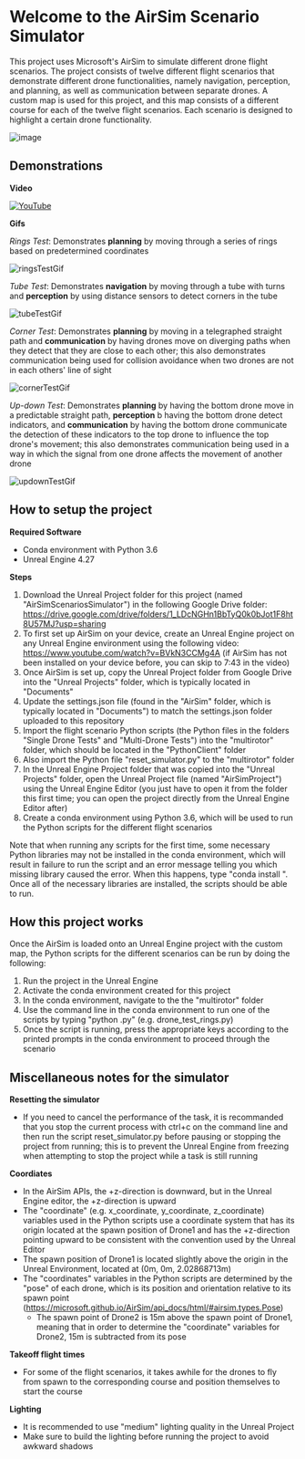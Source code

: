 # Welcome to the AirSim Scenario Simulator

This project uses Microsoft's AirSim to simulate different drone flight scenarios. The project consists of twelve different flight scenarios that demonstrate different drone functionalities, namely navigation, perception, and planning, as well as communication between separate drones. A custom map is used for this project, and this map consists of a different course for each of the twelve flight scenarios.  Each scenario is designed to highlight a certain drone functionality.

![image](https://github.com/user-attachments/assets/e9ab848a-aeac-4a2a-9f70-78ee61507759)


## Demonstrations

**Video**

[![YouTube](http://i.ytimg.com/vi/XJz8n5WocY0/hqdefault.jpg)](https://www.youtube.com/watch?v=XJz8n5WocY0)


**Gifs**

*Rings Test*: Demonstrates **planning** by moving through a series of rings based on predetermined coordinates

![ringsTestGif](https://github.com/user-attachments/assets/7a0076b5-2833-4a1e-9617-a71eb15f520e)


*Tube Test*: Demonstrates **navigation** by moving through a tube with turns and **perception** by using distance sensors to detect corners in the tube

![tubeTestGif](https://github.com/user-attachments/assets/2853a550-6b56-48fc-8e31-3c8b1ef5e97a)


*Corner Test*: Demonstrates **planning** by moving in a telegraphed straight path and **communication** by having drones move on diverging paths when they detect that they are close to each other; this also demonstrates communication being used for collision avoidance when two drones are not in each others' line of sight

![cornerTestGif](https://github.com/user-attachments/assets/34860802-8536-4e6b-8867-2692cdf09a4a)


*Up-down Test*: Demonstrates **planning** by having the bottom drone move in a predictable straight path, **perception** b having the bottom drone detect indicators, and **communication** by having the bottom drone communicate the detection of these indicators to the top drone to influence the top drone's movement; this also demonstrates communication being used in a way in which the signal from one drone affects the movement of another drone

![updownTestGif](https://github.com/user-attachments/assets/de873ddb-d682-43f6-8d83-0cf40c1cc728)


## How to setup the project

**Required Software**
- Conda environment with Python 3.6
- Unreal Engine 4.27

**Steps**
1) Download the Unreal Project folder for this project (named "AirSimScenariosSimulator") in the following Google Drive folder: https://drive.google.com/drive/folders/1_LDcNGHn1BbTyQ0k0bJot1F8ht8U57MJ?usp=sharing
2) To first set up AirSim on your device, create an Unreal Engine project on any Unreal Engine environment using the following video: https://www.youtube.com/watch?v=BVkN3CCMg4A (if AirSim has not been installed on your device before, you can skip to 7:43 in the video)
3) Once AirSim is set up, copy the Unreal Project folder from Google Drive into the "Unreal Projects" folder, which is typically located in "Documents"
4) Update the settings.json file (found in the "AirSim" folder, which is typically located in "Documents") to match the settings.json folder uploaded to this repository
5) Import the flight scenario Python scripts (the Python files in the folders "Single Drone Tests" and "Multi-Drone Tests") into the "multirotor" folder, which should be located in the "PythonClient" folder
6) Also import the Python file "reset_simulator.py" to the "multirotor" folder
7) In the Unreal Engine Project folder that was copied into the "Unreal Projects" folder, open the Unreal Project file (named "AirSimProject") using the Unreal Engine Editor (you just have to open it from the folder this first time; you can open the project directly from the Unreal Engine Editor after)
8) Create a conda environment using Python 3.6, which will be used to run the Python scripts for the different flight scenarios

Note that when running any scripts for the first time, some necessary Python libraries may not be installed in the conda environment, which will result in failure to run the script and an error message telling you which missing library caused the error. When this happens, type "conda install <name of library>". Once all of the necessary libraries are installed, the scripts should be able to run.


## How this project works

Once the AirSim is loaded onto an Unreal Engine project with the custom map, the Python scripts for the different scenarios can be run by doing the following:

1) Run the project in the Unreal Engine
2) Activate the conda environment created for this project
3) In the conda environment, navigate to the the "multirotor" folder
4) Use the command line in the conda environment to run one of the scripts by typing "python <file name>.py" (e.g. drone_test_rings.py)
5) Once the script is running, press the appropriate keys according to the printed prompts in the conda environment to proceed through the scenario


## Miscellaneous notes for the simulator

**Resetting the simulator**
- If you need to cancel the performance of the task, it is recommanded that you stop the current process with ctrl+c on the command line and then run the script reset_simulator.py before pausing or stopping the project from running; this is to prevent the Unreal Engine from freezing when attempting to stop the project while a task is still running

**Coordiates**
- In the AirSim APIs, the +z-direction is downward, but in the Unreal Engine editor, the +z-direction is upward
- The "coordinate" (e.g. x_coordinate, y_coordinate, z_coordinate) variables used in the Python scripts use a coordinate system that has its origin located at the spawn position of Drone1 and has the +z-direction pointing upward to be consistent with the convention used by the Unreal Editor
- The spawn position of Drone1 is located slightly above the origin in the Unreal Environment, located at (0m, 0m, 2.02868713m)
- The "coordinates" variables in the Python scripts are determined by the "pose" of each drone, which is its position and orientation relative to its spawn point (https://microsoft.github.io/AirSim/api_docs/html/#airsim.types.Pose)
    - The spawn point of Drone2 is 15m above the spawn point of Drone1, meaning that in order to determine the "coordinate" variables for Drone2, 15m is subtracted from its pose

**Takeoff flight times**
- For some of the flight scenarios, it takes awhile for the drones to fly from spawn to the corresponding course and position themselves to start the course

**Lighting**
- It is recommended to use "medium" lighting quality in the Unreal Project
- Make sure to build the lighting before running the project to avoid awkward shadows
